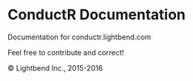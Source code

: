 # ConductR Documentation

Documentation for conductr.lightbend.com

Feel free to contribute and correct!

&copy; Lightbend Inc., 2015-2016
